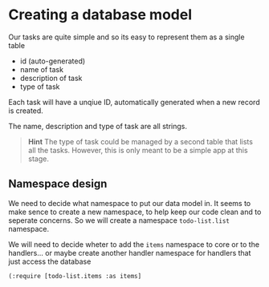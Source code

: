
# Creating a database model 

Our tasks are quite simple and so its easy to represent them as a single table

* id (auto-generated)
* name of task 
* description of task 
* type of task 

Each task will have a unqiue ID, automatically generated when a new record is created.

The name, description and type of task are all strings.

> **Hint** The type of task could be managed by a second table that lists all the tasks.  However, this is only meant to be a simple app at this stage.




## Namespace design 

We need to decide what namespace to put our data model in.  It seems to make sence to create a new namespace, to help keep our code clean and to seperate concerns. So we will create a namespace `todo-list.list` namespace.

We will need to decide wheter to add the `items` namespace to core or to the handlers... or maybe create another handler namespace for handlers that just access the database
```
(:require [todo-list.items :as items]
```
